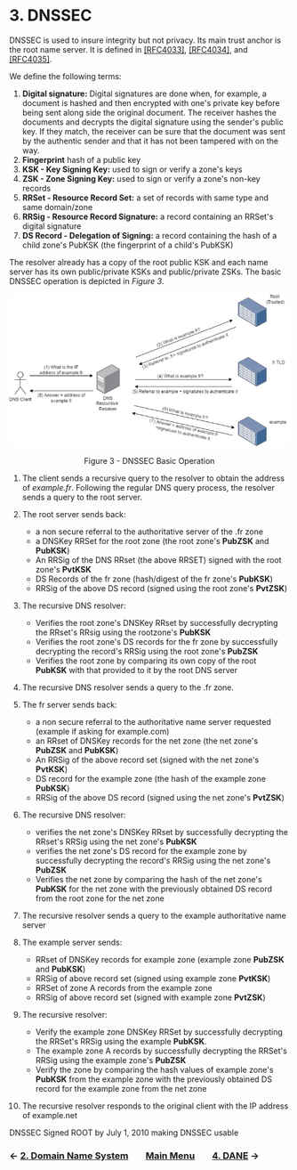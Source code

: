 # 3. DNSSEC
DNSSEC is used to insure integrity but not privacy. Its main trust anchor is the root name server. It is defined in [[RFC4033]](https://datatracker.ietf.org/doc/rfc4033/), [[RFC4034]](https://datatracker.ietf.org/doc/rfc4034/), and [[RFC4035]](https://datatracker.ietf.org/doc/rfc4035/).

We define the following terms:
1. **Digital signature:** Digital signatures are done when, for example, a document is hashed and then encrypted with one's private key before being sent along side the original document. The receiver hashes the documents and decrypts the digital signature using the sender's public key. If they match, the receiver can be sure that the document was sent by the authentic sender and that it has not been tampered with on the way.
2. **Fingerprint** hash of a public key
3. **KSK - Key Signing Key:** used to sign or verify a zone's keys
4. **ZSK - Zone Signing Key:** used to sign or verify a zone's non-key records 
5. **RRSet - Resource Record Set:** a set of records with same type and same domain/zone
6. **RRSig - Resource Record Signature:** a record containing an RRSet's digital signature 
7. **DS Record - Delegation of Signing:** a record containing the hash of a child zone's PubKSK (the fingerprint of a child's PubKSK)

The resolver already has a copy of the root public KSK and each name server has its own public/private KSKs and public/private ZSKs. The basic DNSSEC operation is depicted in *Figure 3*. 

<!--- ---------------------------------------------------------------------------------------------------------------- -->
<p align="center">
  <img src="/images/dnssec-symbols.jpg" />
</p>
<p align = "center">
Figure 3 - DNSSEC Basic Operation
</p>
<!--- ---------------------------------------------------------------------------------------------------------------- -->

1. The client sends a recursive query to the resolver to obtain the address of *example.fr*. Following the regular DNS query process, the resolver sends a query to the root server. 

2. The root server sends back:
    - a non secure referral to the authoritative server of the .fr zone
    - a DNSKey RRSet for the root zone (the root zone's **PubZSK** and **PubKSK**)
    - An RRSig of the DNS RRset (the above RRSET) signed with the root zone's **PvtKSK**
    - DS Records of the fr zone (hash/digest of the fr zone's **PubKSK**) 
    - RRSig of the above DS record (signed using the root zone's **PvtZSK**)

3. The recursive DNS resolver:
    - Verifies the root zone's DNSKey RRset by successfully decrypting the RRset's RRsig using the rootzone's **PubKSK**
    - Verifies the root zone's DS records for the fr zone by successfully decrypting the record's RRSig using the root zone's **PubZSK**
    - Verifies the root zone by comparing its own copy of the root **PubKSK** with that provided to it by the root DNS server 

4. The recursive DNS resolver sends a query to the .fr zone. 
    
5. The fr server sends back: 
    - a non secure referral to the authoritative name server requested (example if asking for example.com)
    - an RRset of DNSKey records for the net zone (the net zone's **PubZSK** and **PubKSK**)
    - An RRSig of the above record set (signed with the net zone's **PvtKSK**)
    - DS record for the example zone (the hash of the example zone **PubKSK**)
    - RRSig of the above DS record (signed using the net zone's **PvtZSK**)

6. The recursive DNS resolver:
    - verifies the net zone's DNSKey RRset by successfully decrypting the RRset's RRSig using the net zone's **PubKSK**
    - verifies the net zone's DS record for the example zone by successfully decrypting the record's RRSig using the net zone's **PubZSK** 
    - Verifies the net zone by comparing the hash of the net zone's **PubKSK** for the net zone with the previously obtained DS record from the root zone for the net zone  
    
7. The recursive resolver sends a query to the example authoritative name server
    
8. The example server sends:
    - RRset of DNSKey records for example zone (example zone **PubZSK** and **PubKSK**)
    - RRSig of above record set (signed using example zone **PvtKSK**)
    - RRSet of zone A records from the example zone
    - RRSig of above record set (signed with example zone **PvtZSK**)
    
9. The recursive resolver: 
    - Verify the example zone DNSKey RRSet by successfully decrypting the RRSet's RRSig using the example **PubKSK**. 
    - The example zone A records by successfully decrypting the RRSet's RRSig using the example zone's **PubZSK**
    - Verify the zone by comparing the hash values of example zone's **PubKSK** from the example zone with the previously obtained DS record for the example zone from the net zone

10. The recursive resolver responds to the original client with the IP address of example.net

DNSSEC Signed ROOT by July 1, 2010 making DNSSEC usable 

### &#8592; [2. Domain Name System](DNS.md) &nbsp;&nbsp;&nbsp;&nbsp;&nbsp;&nbsp; [Main Menu](README.md) &nbsp;&nbsp;&nbsp;&nbsp;&nbsp;&nbsp; [4. DANE](DANE.md) &#8594;
